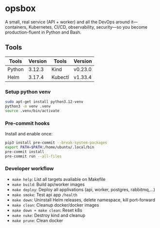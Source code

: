# opsbox
A small, real service (API + worker) and all the DevOps around it—containers, Kubernetes, CI/CD, observability, security—so you become production-fluent in Python and Bash.

## Tools
|      Tools    |    Version    |      Tools    |    Version    |
| ------------- | ------------- | ------------- | ------------- |
|    Python     |     3.12.3    |      Kind     |    v0.23.0    |
|     Helm      |     3.17.4    |     Kubectl   |    v1.33.4    |

### Setup python venv
```bash
sudo apt-get install python3.12-venv
python3 -m venv .venv
source .venv/bin/activate
```

### Pre-commit hooks
Install and enable once:

```bash
pip3 install pre-commit --break-system-packages
export PATH=$PATH:/home/ubuntu/.local/bin
pre-commit install
pre-commit run --all-files
```

### Developer workflow
- `make help`: List all targets avaliable on Makefile
- `make build`: Build api/worker images
- `make deploy`: Deploy all applivations (api, worker, postgres, rabbitmq,...)
- `make smoke`: Test api app `/health`
- `make down`: Uninstall Helm releases, delete namespace, kill port-forward
- `make clean`: Cleanup docker/docker images
- `make down + make clean`: Reset k8s
- `make nuke`: Destroy kind and cleanup
- `make prune`: Clean docker
